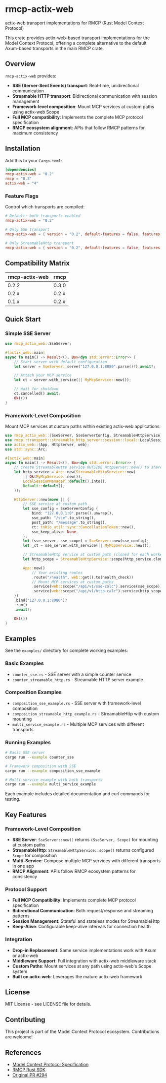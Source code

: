 # rmcp-actix-web

actix-web transport implementations for RMCP (Rust Model Context Protocol)

This crate provides actix-web-based transport implementations for the Model Context Protocol, offering a complete alternative to the default Axum-based transports in the main RMCP crate.

## Overview

`rmcp-actix-web` provides:
- **SSE (Server-Sent Events) transport**: Real-time, unidirectional communication
- **Streamable HTTP transport**: Bidirectional communication with session management
- **Framework-level composition**: Mount MCP services at custom paths using actix-web Scope
- **Full MCP compatibility**: Implements the complete MCP protocol specification
- **RMCP ecosystem alignment**: APIs that follow RMCP patterns for maximum consistency

## Installation

Add this to your `Cargo.toml`:

```toml
[dependencies]
rmcp-actix-web = "0.2"
rmcp = "0.3"
actix-web = "4"
```

### Feature Flags

Control which transports are compiled:

```toml
# Default: both transports enabled
rmcp-actix-web = "0.2"

# Only SSE transport
rmcp-actix-web = { version = "0.2", default-features = false, features = ["transport-sse-server"] }

# Only StreamableHttp transport
rmcp-actix-web = { version = "0.2", default-features = false, features = ["transport-streamable-http-server"] }
```

## Compatibility Matrix

| rmcp-actix-web | rmcp |
|----------------|------|
| 0.2.2          | 0.3.0|
| 0.2.x          | 0.2.x|
| 0.1.x          | 0.2.x|

## Quick Start

### Simple SSE Server

```rust
use rmcp_actix_web::SseServer;

#[actix_web::main]
async fn main() -> Result<(), Box<dyn std::error::Error>> {
    // Start server with default configuration
    let server = SseServer::serve("127.0.0.1:8080".parse()?).await?;

    // Attach your MCP service
    let ct = server.with_service(|| MyMcpService::new());

    // Wait for shutdown
    ct.cancelled().await;
    Ok(())
}
```

### Framework-Level Composition

Mount MCP services at custom paths within existing actix-web applications:

```rust
use rmcp_actix_web::{SseServer, SseServerConfig, StreamableHttpService};
use rmcp::transport::streamable_http_server::session::local::LocalSessionManager;
use actix_web::{App, HttpServer, web};
use std::sync::Arc;

#[actix_web::main]
async fn main() -> Result<(), Box<dyn std::error::Error>> {
    // Create StreamableHttp service OUTSIDE HttpServer::new() to share across workers
    let http_service = Arc::new(StreamableHttpService::new(
        || Ok(MyMcpService::new()),
        LocalSessionManager::default().into(),
        Default::default(),
    ));

    HttpServer::new(move || {
        // SSE service at custom path
        let sse_config = SseServerConfig {
            bind: "127.0.0.1:0".parse().unwrap(),
            sse_path: "/sse".to_string(),
            post_path: "/message".to_string(),
            ct: tokio_util::sync::CancellationToken::new(),
            sse_keep_alive: None,
        };
        let (sse_server, sse_scope) = SseServer::new(sse_config);
        let _ct = sse_server.with_service(|| MyMcpService::new());

        // StreamableHttp service at custom path (cloned for each worker)
        let http_scope = StreamableHttpService::scope(http_service.clone());

        App::new()
            // Your existing routes
            .route("/health", web::get().to(health_check))
            // Mount MCP services at custom paths
            .service(web::scope("/api/v1/sse-calc").service(sse_scope))
            .service(web::scope("/api/v1/http-calc").service(http_scope))
    })
    .bind("127.0.0.1:8080")?
    .run()
    .await?;

    Ok(())
}
```

## Examples

See the `examples/` directory for complete working examples:

### Basic Examples
- `counter_sse.rs` - SSE server with a simple counter service
- `counter_streamable_http.rs` - Streamable HTTP server example

### Composition Examples
- `composition_sse_example.rs` - SSE server with framework-level composition
- `composition_streamable_http_example.rs` - StreamableHttp with custom mounting
- `multi_service_example.rs` - Multiple MCP services with different transports

### Running Examples

```bash
# Basic SSE server
cargo run --example counter_sse

# Framework composition with SSE
cargo run --example composition_sse_example

# Multi-service example with both transports
cargo run --example multi_service_example
```

Each example includes detailed documentation and curl commands for testing.

## Key Features

### Framework-Level Composition
- **SSE Server**: `SseServer::new()` returns `(SseServer, Scope)` for mounting at custom paths
- **StreamableHttp**: `StreamableHttpService::scope()` returns configured `Scope` for composition
- **Multi-Service**: Compose multiple MCP services with different transports in one app
- **RMCP Alignment**: APIs follow RMCP ecosystem patterns for consistency

### Protocol Support
- **Full MCP Compatibility**: Implements complete MCP protocol specification
- **Bidirectional Communication**: Both request/response and streaming patterns
- **Session Management**: Stateful and stateless modes for StreamableHttp
- **Keep-Alive**: Configurable keep-alive intervals for connection health

### Integration
- **Drop-in Replacement**: Same service implementations work with Axum or actix-web
- **Middleware Support**: Full integration with actix-web middleware stack
- **Custom Paths**: Mount services at any path using actix-web's Scope system
- **Built on actix-web**: Leverages the mature actix-web framework

## License

MIT License - see LICENSE file for details.

## Contributing

This project is part of the Model Context Protocol ecosystem. Contributions are welcome!

## References

- [Model Context Protocol Specification](https://modelcontextprotocol.io/)
- [RMCP Rust SDK](https://github.com/modelcontextprotocol/rust-sdk)
- [Original PR #294](https://github.com/modelcontextprotocol/rust-sdk/pull/294)
